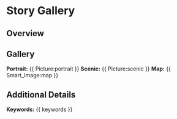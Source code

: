 # Story Gallery

## Overview


## Gallery
**Portrait:** {{ Picture:portrait }}
**Scenic:** {{ Picture:scenic }}
**Map:** {{ Smart_Image:map }}


## Additional Details
**Keywords:** {{ keywords }}

